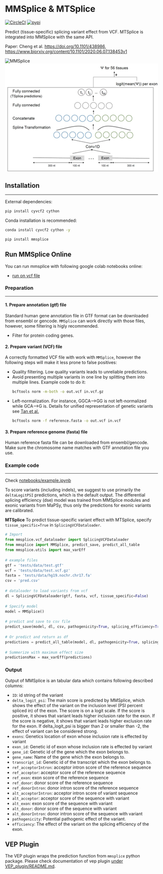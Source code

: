 # MMSplice & MTSplice
[![CircleCI](https://circleci.com/gh/gagneurlab/MMSplice_MTSplice.svg?style=svg)](https://circleci.com/gh/gagneurlab/MMSplice_MTSplice)
[![pypi](https://img.shields.io/pypi/v/mmsplice.svg)](https://pypi.python.org/pypi/mmsplice)

Predict (tissue-specific) splicing variant effect from VCF. MTSplice is integrated into MMSplice with the same API. 

Paper: Cheng et al. https://doi.org/10.1101/438986, https://www.biorxiv.org/content/10.1101/2020.06.07.138453v1

![MMSplice](https://raw.githubusercontent.com/kipoi/models/master/MMSplice/Model.png)
![MTSplice](https://raw.githubusercontent.com/s6juncheng/figshare/master/MTSplice.JPG)

## Installation
-----------------

External dependencies:
```bash
pip install cyvcf2 cython
```

Conda installation is recommended:
```bash
conda install cyvcf2 cython -y
```

```bash
pip install mmsplice
```

## Run MMSplice Online

You can run mmsplice with following google colab notebooks online:

- [run on vcf file](https://colab.research.google.com/drive/1Kw5rHMXaxXXsmE3WecxbXyGQJma80Eq6)

### Preparation
-----------------

#### 1. Prepare annotation (gtf) file
Standard human gene annotation file in GTF format can be downloaded from ensembl or gencode.
`MMSplice` can work directly with those files, however, some filtering is higly recommended.

- Filter for protein coding genes.

#### 2. Prepare variant (VCF) file
A correctly formatted VCF file with work with `MMSplice`, however the following steps will make it less prone to false positives:

- Quality filtering. Low quality variants leads to unreliable predictions.
- Avoid presenting multiple variants in one line by splitting them into multiple lines. Example code to do it:
  ```bash
  bcftools norm -m-both -o out.vcf in.vcf.gz
  ```
- Left-normalization. For instance, GGCA-->GG is not left-normalized while GCA-->G is. Details for unified representation of genetic variants see [Tan et al.](https://www.ncbi.nlm.nih.gov/pmc/articles/PMC4481842/)
  ```bash
  bcftools norm -f reference.fasta -o out.vcf in.vcf
  ```

#### 3. Prepare reference genome (fasta) file
Human reference fasta file can be downloaded from ensembl/gencode. Make sure the chromosome name matches with GTF annotation file you use.


### Example code
-------------------

Check [notebooks/example.ipynb](https://github.com/gagneurlab/MMSplice/blob/master/notebooks/example.ipynb)

To score variants (including indels), we suggest to use primarily the `deltaLogitPSI` predictions, which is the default output. The differential splicing efficiency (dse) model was trained from MMSplice modules and exonic variants from MaPSy, thus only the predictions for exonic variants are calibrated.

**MTSplice** To predict tissue-specific variant effect with MTSplice, specify `tissue_specific=True` in `SplicingVCFDataloader`. 

```python
# Import
from mmsplice.vcf_dataloader import SplicingVCFDataloader
from mmsplice import MMSplice, predict_save, predict_all_table
from mmsplice.utils import max_varEff

# example files
gtf = 'tests/data/test.gtf'
vcf = 'tests/data/test.vcf.gz'
fasta = 'tests/data/hg19.nochr.chr17.fa'
csv = 'pred.csv'

# dataloader to load variants from vcf
dl = SplicingVCFDataloader(gtf, fasta, vcf, tissue_specific=False)

# Specify model
model = MMSplice()

# predict and save to csv file
predict_save(model, dl, csv, pathogenicity=True, splicing_efficiency=True)

# Or predict and return as df
predictions = predict_all_table(model, dl, pathogenicity=True, splicing_efficiency=True)

# Summerize with maximum effect size
predictionsMax = max_varEff(predictions)
```

### Output

Output of MMSplice is an tabular data which contains following described columns:

* `ID`: id string of the variant
* `delta_logit_psi`: The main score is predicted by MMSplice, which shows the effect of the variant on the inclusion level (PSI percent spliced in) of the exon. The score is on a logit scale.  If the score is positive, it shows that variant leads higher inclusion rate for the exon. If the score is negative, it shows that variant leads higher exclusion rate for the exon. If delta_logit_psi is bigger than 2 or smaller than -2, the effect of variant can be considered strong.
* `exons`: Genetics location of exon whose inclusion rate is effected by variant
* `exon_id`: Genetic id of exon whose inclusion rate is effected by variant
* `gene_id`: Genetic id of the gene which the exon belongs to. 
* `gene_name`:  Name of the gene which the exon belongs to. 
* `transcript_id`: Genetic id of the transcript which the exon belongs to. 
* `ref_acceptorIntron`: acceptor intron score of the reference sequence
* `ref_acceptor`: acceptor score of the reference sequence
* `ref_exon`: exon score of the reference sequence
* `ref_donor`: donor score of the reference sequence
* `ref_donorIntron`: donor intron score of the reference sequence
* `alt_acceptorIntron`: acceptor intron score of variant sequence
* `alt_acceptor`: acceptor score of the sequence with variant
* `alt_exon`: exon score of the sequence with variant
* `alt_donor`: donor score of the sequence with variant
* `alt_donorIntron`: donor intron score of the sequence with variant
* `pathogenicity`: Potential pathogenic effect of the variant.
* `efficiency`: The effect of the variant on the splicing efficiency of the exon.


## VEP Plugin

The VEP plugin wraps the prediction function from `mmsplice` python package. Please check documentation of vep plugin [under VEP_plugin/README.md](VEP_plugin/README.md).
